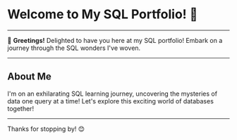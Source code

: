 # Welcome to My SQL Portfolio! 🌟

---

👋 **Greetings!** Delighted to have you here at my SQL portfolio! Embark on a journey through the SQL wonders I've woven.

---

## About Me

I'm on an exhilarating SQL learning journey, uncovering the mysteries of data one query at a time! Let's explore this exciting world of databases together!

---

Thanks for stopping by! 😊
